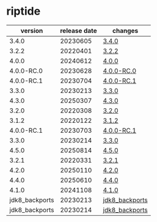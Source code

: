 # riptide	


|version|release date|changes|
|---|---|---|
|3.4.0|20230605|[3.4.0](./3.4.0-20230605.md)|
|3.2.2|20220401|[3.2.2](./3.2.2-20220401.md)|
|4.0.0|20240612|[4.0.0](./4.0.0-20240612.md)|
|4.0.0-RC.0|20230628|[4.0.0-RC.0](./4.0.0-RC.0-20230628.md)|
|4.0.0-RC.1|20230704|[4.0.0-RC.1](./4.0.0-RC.1-20230704.md)|
|3.3.0|20230213|[3.3.0](./3.3.0-20230213.md)|
|4.3.0|20250307|[4.3.0](./4.3.0-20250307.md)|
|3.2.0|20220308|[3.2.0](./3.2.0-20220308.md)|
|3.1.2|20220122|[3.1.2](./3.1.2-20220122.md)|
|4.0.0-RC.1|20230703|[4.0.0-RC.1](./4.0.0-RC.1-20230703.md)|
|3.3.0|20230214|[3.3.0](./3.3.0-20230214.md)|
|4.5.0|20250814|[4.5.0](./4.5.0-20250814.md)|
|3.2.1|20220331|[3.2.1](./3.2.1-20220331.md)|
|4.2.0|20250110|[4.2.0](./4.2.0-20250110.md)|
|4.4.0|20250610|[4.4.0](./4.4.0-20250610.md)|
|4.1.0|20241108|[4.1.0](./4.1.0-20241108.md)|
|jdk8_backports|20230213|[jdk8_backports](./jdk8_backports-20230213.md)|
|jdk8_backports|20230214|[jdk8_backports](./jdk8_backports-20230214.md)|

